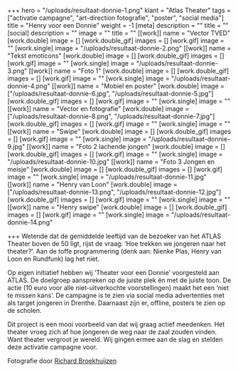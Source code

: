 +++
hero = "/uploads/resultaat-donnie-1.png"
klant = "Atlas Theater"
tags = ["activatie campagne", "art-direction fotografie", "poster", "social media"]
title = "Henry voor een Donnie"
weight = -1
[meta]
description = ""
title = ""
[social]
description = ""
image = ""
title = ""
[[work]]
name = "Vector TVED"
[work.double]
image = []
[work.double_gif]
images = []
[work.gif]
image = ""
[work.single]
image = "/uploads/resultaat-donnie-2.png"
[[work]]
name = "Tekst emoticons"
[work.double]
image = []
[work.double_gif]
images = []
[work.gif]
image = ""
[work.single]
image = "/uploads/resultaat-donnie-3.png"
[[work]]
name = "Foto 1"
[work.double]
image = []
[work.double_gif]
images = []
[work.gif]
image = ""
[work.single]
image = "/uploads/resultaat-donnie-4.png"
[[work]]
name = "Mobiel en poster"
[work.double]
image = ["/uploads/resultaat-donnie-6.jpg", "/uploads/resultaat-donnie-5.jpg"]
[work.double_gif]
images = []
[work.gif]
image = ""
[work.single]
image = ""
[[work]]
name = "Vector en fotografie"
[work.double]
image = ["/uploads/resultaat-donnie-8.png", "/uploads/resultaat-donnie-7.jpg"]
[work.double_gif]
images = []
[work.gif]
image = ""
[work.single]
image = ""
[[work]]
name = "Swipe"
[work.double]
image = []
[work.double_gif]
images = []
[work.gif]
image = ""
[work.single]
image = "/uploads/resultaat-donnie-9.jpg"
[[work]]
name = "Foto 2 lachende jongen"
[work.double]
image = []
[work.double_gif]
images = []
[work.gif]
image = ""
[work.single]
image = "/uploads/resultaat-donnie-10.jpg"
[[work]]
name = "Foto 3 Jongen en meisje"
[work.double]
image = []
[work.double_gif]
images = []
[work.gif]
image = ""
[work.single]
image = "/uploads/resultaat-donnie-11.jpg"
[[work]]
name = "Henry van Loon"
[work.double]
image = ["/uploads/resultaat-donnie-13.png", "/uploads/resultaat-donnie-12.jpg"]
[work.double_gif]
images = []
[work.gif]
image = ""
[work.single]
image = ""
[[work]]
name = "Henry swipe"
[work.double]
image = []
[work.double_gif]
images = []
[work.gif]
image = ""
[work.single]
image = "/uploads/resultaat-donnie-14.png"

+++
Wetende dat de gemiddelde leeftijd van de bezoeker van het ATLAS Theater boven de 50 ligt, rijst de vraag: ‘Hoe trekken we jongeren naar het theater?’. Aan de toffe programmering (denk aan: Nienke Plas, Henry van Loon en Rundfunk) lag het niet. 

Op eigen initiatief hebben wij ‘Theater voor een Donnie’ voorgesteld aan ATLAS. De doelgroep aanspreken op de juiste plek én met de juiste toon. De actie (10 euro voor alle niet-uitverkochte voorstellingen) maakt het een ‘niet te missen kans’. De campagne is te zien via social media advertenties met als target jongeren in Drenthe. Daarnaast zijn er, offline, posters te zien op de scholen.

Dit project is een mooi voorbeeld van dat wij graag actief meedenken. Het theater vroeg zich af hoe jongeren de weg naar de zaal zouden vinden. Want theater vergroot je wereld. Wij gingen ermee aan de slag en stelden deze activatie campagne voor.

Fotografie door [Richard Broekhuijzen](https://www.bfotografie.nl/ "fotograaf")